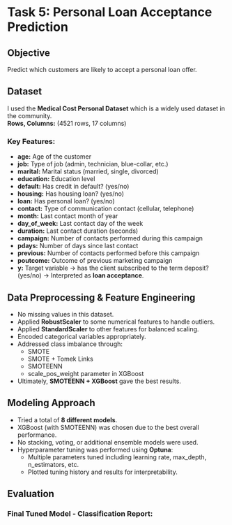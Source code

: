# Task 5: Personal Loan Acceptance Prediction

## Objective
Predict which customers are likely to accept a personal loan offer.

## Dataset
I used the **Medical Cost Personal Dataset** which is a widely used dataset in the community.  
**Rows, Columns:** (4521 rows, 17 columns)

### Key Features:
- **age:** Age of the customer
- **job:** Type of job (admin, technician, blue-collar, etc.)
- **marital:** Marital status (married, single, divorced)
- **education:** Education level
- **default:** Has credit in default? (yes/no)
- **housing:** Has housing loan? (yes/no)
- **loan:** Has personal loan? (yes/no)
- **contact:** Type of communication contact (cellular, telephone)
- **month:** Last contact month of year
- **day_of_week:** Last contact day of the week
- **duration:** Last contact duration (seconds)
- **campaign:** Number of contacts performed during this campaign
- **pdays:** Number of days since last contact
- **previous:** Number of contacts performed before this campaign
- **poutcome:** Outcome of previous marketing campaign
- **y:** Target variable → has the client subscribed to the term deposit? (yes/no) → Interpreted as **loan acceptance**.

## Data Preprocessing & Feature Engineering
- No missing values in this dataset.
- Applied **RobustScaler** to some numerical features to handle outliers.
- Applied **StandardScaler** to other features for balanced scaling.
- Encoded categorical variables appropriately.
- Addressed class imbalance through:
  - SMOTE  
  - SMOTE + Tomek Links  
  - SMOTEENN  
  - scale_pos_weight parameter in XGBoost
- Ultimately, **SMOTEENN + XGBoost** gave the best results.

## Modeling Approach
- Tried a total of **8 different models**.
- XGBoost (with SMOTEENN) was chosen due to the best overall performance.
- No stacking, voting, or additional ensemble models were used.
- Hyperparameter tuning was performed using **Optuna**:
  - Multiple parameters tuned including learning rate, max_depth, n_estimators, etc.
  - Plotted tuning history and results for interpretability.

## Evaluation
### Final Tuned Model - Classification Report:

